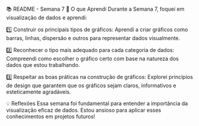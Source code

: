 📚 README - Semana 7
📝 O que Aprendi
Durante a Semana 7, foquei em visualização de dados e aprendi:

1️⃣ Construir os principais tipos de gráficos: Aprendi a criar gráficos como barras, linhas, dispersão e outros para representar dados visualmente.

2️⃣ Reconhecer o tipo mais adequado para cada categoria de dados: Compreendi como escolher o gráfico certo com base na natureza dos dados que estou trabalhando.

3️⃣ Respeitar as boas práticas na construção de gráficos: Explorei princípios de design que garantem que os gráficos sejam claros, informativos e esteticamente agradáveis.

💡 Reflexões
Essa semana foi fundamental para entender a importância da visualização eficaz de dados. Estou ansioso para aplicar esses conhecimentos em projetos futuros!